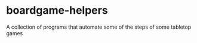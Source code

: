 # boardgame-helpers
A collection of programs that automate some of the steps of some tabletop games
